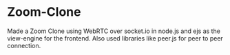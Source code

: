 # Zoom-Clone
Made a Zoom Clone using WebRTC over socket.io in node.js and ejs as the view-engine for the frontend. Also used libraries like peer.js for peer to peer connection.

